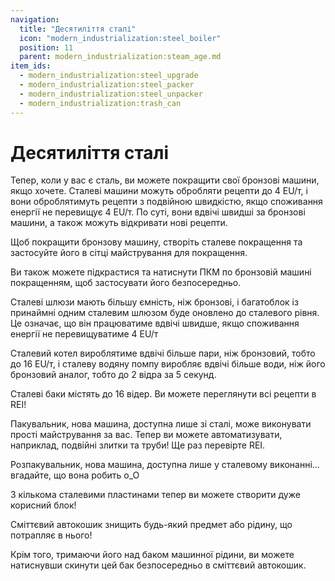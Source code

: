 ```yaml
---
navigation:
  title: "Десятиліття сталі"
  icon: "modern_industrialization:steel_boiler"
  position: 11
  parent: modern_industrialization:steam_age.md
item_ids:
  - modern_industrialization:steel_upgrade
  - modern_industrialization:steel_packer
  - modern_industrialization:steel_unpacker
  - modern_industrialization:trash_can
---
```


# Десятиліття сталі

Тепер, коли у вас є сталь, ви можете покращити свої бронзові машини, якщо хочете. Сталеві машини можуть обробляти рецепти до 4 EU/т, і вони оброблятимуть рецепти з подвійною швидкістю, якщо споживання енергії не перевищує 4 EU/т. По суті, вони вдвічі швидші за бронзові машини, а також можуть відкривати нові рецепти.

Щоб покращити бронзову машину, створіть сталеве покращення та застосуйте його в сітці майстрування для покращення.

Ви також можете підкрастися та натиснути ПКМ по бронзовій машині покращенням, щоб застосувати його безпосередньо.

<Recipe id="modern_industrialization:steam_age/steel/steel_upgrade_asbl" />

Сталеві шлюзи мають більшу ємність, ніж бронзові, і багатоблок із принаймні одним сталевим шлюзом буде оновлено до сталевого рівня. Це означає, що він працюватиме вдвічі швидше, якщо споживання енергії не перевищуватиме 4 EU/т

Сталевий котел вироблятиме вдвічі більше пари, ніж бронзовий, тобто до 16 EU/т, і сталеву водяну помпу виробляє вдвічі більше води, ніж його бронзовий аналог, тобто до 2 відра за 5 секунд.

Сталеві баки містять до 16 відер.
Ви можете переглянути всі рецепти в REI!

Пакувальник, нова машина, доступна лише зі сталі, може виконувати прості майстрування за вас. Тепер ви можете автоматизувати, наприклад, подвійні злитки та труби! Ще раз перевірте REI.

<Recipe id="modern_industrialization:steam_age/steel/packer_asbl" />

Розпакувальник, нова машина, доступна лише у сталевому виконанні... вгадайте, що вона робить o_O

<Recipe id="modern_industrialization:steam_age/steel/unpacker_asbl" />

З кількома сталевими пластинами тепер ви можете створити дуже корисний блок!

Сміттєвий автокошик знищить будь-який предмет або рідину, що потрапляє в нього!

<Recipe id="modern_industrialization:trash_can" />

Крім того, тримаючи його над баком машинної рідини, ви можете натиснувши скинути цей бак безпосередньо в сміттєвий автокошик.

